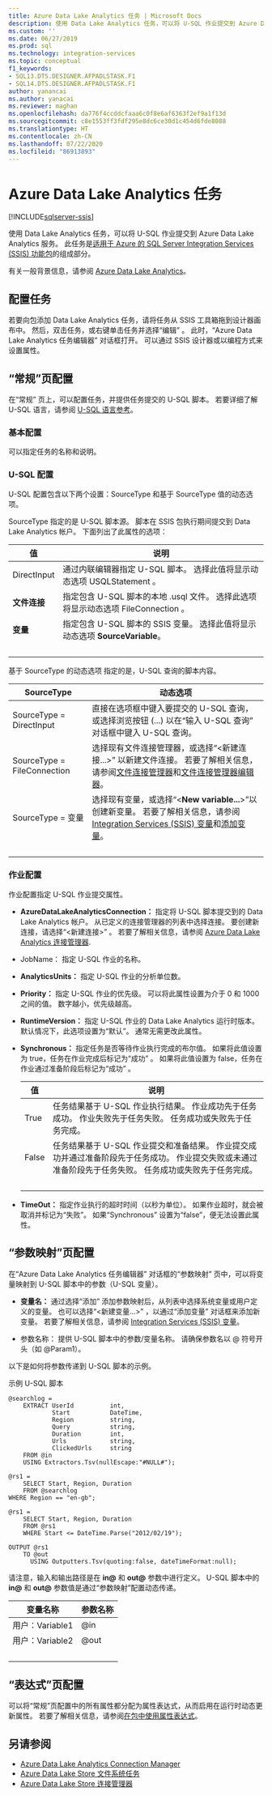 ```yaml
---
title: Azure Data Lake Analytics 任务 | Microsoft Docs
description: 使用 Data Lake Analytics 任务，可以将 U-SQL 作业提交到 Azure Data Lake Analytics 服务。
ms.custom: ''
ms.date: 06/27/2019
ms.prod: sql
ms.technology: integration-services
ms.topic: conceptual
f1_keywords:
- SQL13.DTS.DESIGNER.AFPADLSTASK.F1
- SQL14.DTS.DESIGNER.AFPADLSTASK.F1
author: yanancai
ms.author: yanacai
ms.reviewer: maghan
ms.openlocfilehash: da776f4ccddcfaaa6c0f8e6af6363f2ef9a1f13d
ms.sourcegitcommit: c8e1553ff3fdf295e8dc6ce30d1c454d6fde8088
ms.translationtype: HT
ms.contentlocale: zh-CN
ms.lasthandoff: 07/22/2020
ms.locfileid: "86913893"
---
```

# <a name="azure-data-lake-analytics-task"></a>Azure Data Lake Analytics 任务

[!INCLUDE[sqlserver-ssis](../../includes/applies-to-version/sqlserver-ssis.md)]



使用 Data Lake Analytics 任务，可以将 U-SQL 作业提交到 Azure Data Lake Analytics 服务。 此任务是[适用于 Azure 的 SQL Server Integration Services (SSIS) 功能包](../../integration-services/azure-feature-pack-for-integration-services-ssis.md)的组成部分。

有关一般背景信息，请参阅 [Azure Data Lake Analytics](https://azure.microsoft.com/services/data-lake-analytics/)。

## <a name="configure-the-task"></a>配置任务

若要向包添加 Data Lake Analytics 任务，请将任务从 SSIS 工具箱拖到设计器画布中。 然后，双击任务，或右键单击任务并选择“编辑”  。 此时，“Azure Data Lake Analytics 任务编辑器”  对话框打开。 可以通过 SSIS 设计器或以编程方式来设置属性。

## <a name="general-page-configuration"></a>“常规”页配置

在“常规”  页上，可以配置任务，并提供任务提交的 U-SQL 脚本。 若要详细了解 U-SQL 语言，请参阅 [U-SQL 语言参考](/u-sql/)。

### <a name="basic-configuration"></a>基本配置

可以指定任务的名称和说明。

### <a name="u-sql-configuration"></a>U-SQL 配置

U-SQL 配置包含以下两个设置：SourceType  和基于 SourceType  值的动态选项。 

SourceType  指定的是 U-SQL 脚本源。 脚本在 SSIS 包执行期间提交到 Data Lake Analytics 帐户。 下面列出了此属性的选项：

|值|说明|  
|-----------|-----------------|  
|DirectInput|通过内联编辑器指定 U-SQL 脚本。 选择此值将显示动态选项 USQLStatement  。|  
|**文件连接**|指定包含 U-SQL 脚本的本地 .usql 文件。 选择此选项将显示动态选项 FileConnection  。|  
|**变量**|指定包含 U-SQL 脚本的 SSIS 变量。 选择此值将显示动态选项 **SourceVariable**。|
| &nbsp; | &nbsp; |

基于 SourceType 的动态选项  指定的是，U-SQL 查询的脚本内容。 

|SourceType|动态选项|  
|-----------|-----------------|  
|SourceType = DirectInput|直接在选项框中键入要提交的 U-SQL 查询，或选择浏览按钮 (...) 以在“输入 U-SQL 查询”  对话框中键入 U-SQL 查询。|  
|SourceType = FileConnection|选择现有文件连接管理器，或选择“<新建连接...>”  以新建文件连接。 若要了解相关信息，请参阅[文件连接管理器](../../integration-services/connection-manager/file-connection-manager.md)和[文件连接管理器编辑器](../../integration-services/connection-manager/file-connection-manager-editor.md)。|  
|SourceType = 变量|选择现有变量，或选择“\<**New variable...**>”以创建新变量。 若要了解相关信息，请参阅 [Integration Services &#40;SSIS&#41; 变量](../../integration-services/integration-services-ssis-variables.md)和[添加变量](https://msdn.microsoft.com/library/d09b5d31-433f-4f7c-8c68-9df3a97785d5)。|
| &nbsp; | &nbsp; |


### <a name="job-configuration"></a>作业配置
作业配置指定 U-SQL 作业提交属性。

- **AzureDataLakeAnalyticsConnection：** 指定将 U-SQL 脚本提交到的 Data Lake Analytics 帐户。 从已定义的连接管理器的列表中选择连接。 要创建新连接，请选择“<新建连接>”  。 若要了解相关信息，请参阅 [Azure Data Lake Analytics 连接管理器](../../integration-services/connection-manager/azure-data-lake-analytics-connection-manager.md).

- JobName：  指定 U-SQL 作业的名称。 
- **AnalyticsUnits：** 指定 U-SQL 作业的分析单位数。
- **Priority：** 指定 U-SQL 作业的优先级。 可以将此属性设置为介于 0 和 1000 之间的值。 数字越小，优先级越高。
- **RuntimeVersion：** 指定 U-SQL 作业的 Data Lake Analytics 运行时版本。 默认情况下，此选项设置为“默认”。 通常无需更改此属性。
- **Synchronous：** 指定任务是否等待作业执行完成的布尔值。 如果将此值设置为 true，任务在作业完成后标记为“成功”  。 如果将此值设置为 false，任务在作业通过准备阶段后标记为“成功”  。

  |值|说明|
  |-----------|-----------------|
  |True|任务结果基于 U-SQL 作业执行结果。 作业成功先于任务成功。 作业失败先于任务失败。 任务成功或失败先于任务完成。|
  |False|任务结果基于 U-SQL 作业提交和准备结果。 作业提交成功并通过准备阶段先于任务成功。 作业提交失败或未通过准备阶段先于任务失败。 任务成功或失败先于任务完成。|
  | &nbsp; | &nbsp; |

- **TimeOut：** 指定作业执行的超时时间（以秒为单位）。 如果作业超时，就会被取消并标记为“失败”。 如果“Synchronous”  设置为“false”，便无法设置此属性。

## <a name="parameter-mapping-page-configuration"></a>“参数映射”页配置

在“Azure Data Lake Analytics 任务编辑器”  对话框的“参数映射”  页中，可以将变量映射到 U-SQL 脚本中的参数（U-SQL 变量）。

- **变量名：** 通过选择“添加”  添加参数映射后，从列表中选择系统变量或用户定义的变量。 也可以选择“<新建变量...>”  ，以通过“添加变量”  对话框来添加新变量。 若要了解相关信息，请参阅 [Integration Services &#40;SSIS&#41; 变量](../../integration-services/integration-services-ssis-variables.md)。  

- 参数名称：  提供 U-SQL 脚本中的参数/变量名称。 请确保参数名以 \@ 符号开头（如 \@Param1）。 

以下是如何将参数传递到 U-SQL 脚本的示例。

示例 U-SQL 脚本
```
@searchlog =
    EXTRACT UserId          int,
            Start           DateTime,
            Region          string,
            Query           string,
            Duration        int,
            Urls            string,
            ClickedUrls     string
    FROM @in
    USING Extractors.Tsv(nullEscape:"#NULL#");

@rs1 =
    SELECT Start, Region, Duration
    FROM @searchlog
WHERE Region == "en-gb";

@rs1 =
    SELECT Start, Region, Duration
    FROM @rs1
    WHERE Start <= DateTime.Parse("2012/02/19");

OUTPUT @rs1   
    TO @out
      USING Outputters.Tsv(quoting:false, dateTimeFormat:null);
```

请注意，输入和输出路径是在 **in\@** 和 **out\@** 参数中进行定义。 U-SQL 脚本中的 **in\@** 和 **out\@** 参数值是通过“参数映射”配置动态传递。

|变量名称|参数名称|
|-------------|--------------|
|用户：Variable1|\@in|
|用户：Variable2|\@out| 
| &nbsp; | &nbsp; |

## <a name="expression-page-configuration"></a>“表达式”页配置

可以将“常规”页配置中的所有属性都分配为属性表达式，从而启用在运行时动态更新属性。 若要了解相关信息，请参阅[在包中使用属性表达式](../../integration-services/expressions/use-property-expressions-in-packages.md)。

## <a name="see-also"></a>另请参阅
- [Azure Data Lake Analytics Connection Manager](../../integration-services/connection-manager/azure-data-lake-analytics-connection-manager.md)
- [Azure Data Lake Store 文件系统任务](../../integration-services/control-flow/azure-data-lake-store-file-system-task.md)
- [Azure Data Lake Store 连接管理器](../../integration-services/connection-manager/azure-data-lake-store-connection-manager.md)


